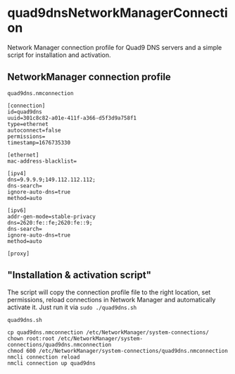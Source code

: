 # quad9dnsNetworkManagerConnection
Network Manager connection profile for Quad9 DNS servers and a simple script for installation and activation.

## NetworkManager connection profile
`quad9dns.nmconnection`
```shell
[connection]
id=quad9dns
uuid=301c8c82-a01e-411f-a366-d5f3d9a758f1
type=ethernet
autoconnect=false
permissions=
timestamp=1676735330

[ethernet]
mac-address-blacklist=

[ipv4]
dns=9.9.9.9;149.112.112.112;
dns-search=
ignore-auto-dns=true
method=auto

[ipv6]
addr-gen-mode=stable-privacy
dns=2620:fe::fe;2620:fe::9;
dns-search=
ignore-auto-dns=true
method=auto

[proxy]
```


## "Installation & activation script"
The script will copy the connection profile file to the right location, set permissions, reload connections in Network Manager and automatically activate it. Just run it via `sudo ./quad9dns.sh`

`quad9dns.sh`
```shell
cp quad9dns.nmconnection /etc/NetworkManager/system-connections/
chown root:root /etc/NetworkManager/system-connections/quad9dns.nmconnection
chmod 600 /etc/NetworkManager/system-connections/quad9dns.nmconnection
nmcli connection reload
nmcli connection up quad9dns
```
